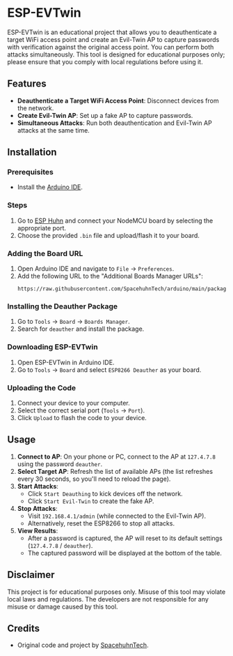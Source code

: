 # ESP-EVTwin

ESP-EVTwin is an educational project that allows you to deauthenticate a target WiFi access point and create an Evil-Twin AP to capture passwords with verification against the original access point. You can perform both attacks simultaneously. This tool is designed for educational purposes only; please ensure that you comply with local regulations before using it.

## Features

- **Deauthenticate a Target WiFi Access Point**: Disconnect devices from the network.
- **Create Evil-Twin AP**: Set up a fake AP to capture passwords.
- **Simultaneous Attacks**: Run both deauthentication and Evil-Twin AP attacks at the same time.

## Installation

### Prerequisites

- Install the [Arduino IDE](https://www.arduino.cc/en/software).

### Steps

1. Go to [ESP Huhn](https://esp.huhn.me/) and connect your NodeMCU board by selecting the appropriate port.
2. Choose the provided `.bin` file and upload/flash it to your board.

### Adding the Board URL

1. Open Arduino IDE and navigate to `File` -> `Preferences`.
2. Add the following URL to the "Additional Boards Manager URLs":  
   ```
   https://raw.githubusercontent.com/SpacehuhnTech/arduino/main/package_spacehuhn_index.json
   ```

### Installing the Deauther Package

1. Go to `Tools` -> `Board` -> `Boards Manager`.
2. Search for `deauther` and install the package.

### Downloading ESP-EVTwin

1. Open ESP-EVTwin in Arduino IDE.
2. Go to `Tools` -> `Board` and select `ESP8266 Deauther` as your board.

### Uploading the Code

1. Connect your device to your computer.
2. Select the correct serial port (`Tools` -> `Port`).
3. Click `Upload` to flash the code to your device.

## Usage

1. **Connect to AP**: On your phone or PC, connect to the AP at `127.4.7.8` using the password `deauther`.
2. **Select Target AP**: Refresh the list of available APs (the list refreshes every 30 seconds, so you'll need to reload the page).
3. **Start Attacks**: 
   - Click `Start Deauthing` to kick devices off the network.
   - Click `Start Evil-Twin` to create the fake AP.
4. **Stop Attacks**: 
   - Visit `192.168.4.1/admin` (while connected to the Evil-Twin AP).
   - Alternatively, reset the ESP8266 to stop all attacks.
5. **View Results**: 
   - After a password is captured, the AP will reset to its default settings (`127.4.7.8` / `deauther`).
   - The captured password will be displayed at the bottom of the table.

## Disclaimer

This project is for educational purposes only. Misuse of this tool may violate local laws and regulations. The developers are not responsible for any misuse or damage caused by this tool.

## Credits

- Original code and project by [SpacehuhnTech](https://github.com/SpacehuhnTech/esp8266_deauther).
